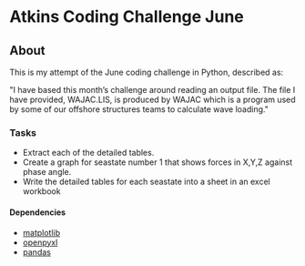 # Atkins Coding Challenge June

## About
This is my attempt of the June coding challenge in Python, described as:

"I have based this month’s challenge around reading an output file. The file I have provided, WAJAC.LIS, is produced by WAJAC which is a program used by some of our offshore structures teams to calculate wave loading."

### Tasks
- Extract each of the detailed tables.
- Create a graph for seastate number 1 that shows forces in X,Y,Z against phase angle.
- Write the detailed tables for each seastate into a sheet in an excel workbook

#### Dependencies
- [matplotlib](https://matplotlib.org/)
- [openpyxl](https://openpyxl.readthedocs.io/en/stable/#)
- [pandas](https://pandas.pydata.org/)
